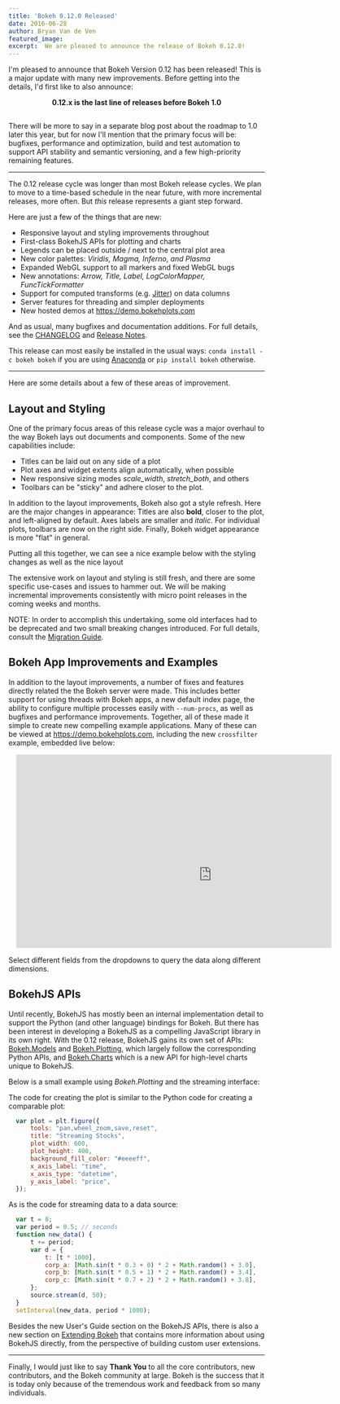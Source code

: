 ```yaml
---
title: 'Bokeh 0.12.0 Released'
date: 2016-06-28
author: Bryan Van de Ven
featured_image:
excerpt:  We are pleased to announce the release of Bokeh 0.12.0!
---
```



<link rel="stylesheet" href="https://cdn.pydata.org/bokeh/release/bokeh-0.12.0.min.css">

<style>
  .bkwrap { width: 620px; height: 380px; margin: 15px; overflow: hidden;}
  .bkframe { width: 1280px; height: 786px; border: none}

  .bkframe {
    -moz-transform: scale(0.6);
    -moz-transform-origin: 0 0;
    -o-transform: scale(0.6);
    -o-transform-origin: 0 0;
    -webkit-transform: scale(0.6);
    -webkit-transform-origin: 0 0;
}
</style>

I'm pleased to announce that Bokeh Version 0.12 has been released! This is
a major update with many new improvements. Before getting into the details,
I'd first like to also announce:

<center>
<div style="font-weight: bold; padding-bottom: 15px;">
0.12.x is the last line of releases before Bokeh 1.0
</div>
</center>

There will be more to say in a separate blog post about the roadmap to 1.0
later this year, but for now I'll mention that the primary focus will be:
bugfixes, performance and optimization, build and test automation to
support API stability and semantic versioning, and a few high-priority
remaining features.

-----

The 0.12 release cycle was longer than most Bokeh release cycles. We plan
to move to a time-based schedule in the near future, with more incremental
releases, more often. But *this* release represents a giant step forward.

Here are just a few of the things that are new:

* Responsive layout and styling improvements throughout
* First-class BokehJS APIs for plotting and charts
* Legends can be placed outside / next to the central plot area
* New color palettes: *Viridis, Magma, Inferno, and Plasma*
* Expanded WebGL support to all markers and fixed WebGL bugs
* New annotations: *Arrow, Title, Label, LogColorMapper, FuncTickFormatter*
* Support for computed transforms (e.g. [Jitter](https://bokeh.pydata.org/en/latest/docs/gallery/jitter.html)) on data columns
* Server features for threading and simpler deployments
* New hosted demos at https://demo.bokehplots.com

And as usual, many bugfixes and documentation additions. For full details,
see the [CHANGELOG](https://github.com/bokeh/bokeh/blob/0.12.0/CHANGELOG)
and [Release Notes](https://bokeh.pydata.org/en/latest/docs/releases/0.12.0.html).

This release can most easily be installed in the usual ways:
``conda install -c bokeh bokeh`` if you are using [Anaconda](https://www.anaconda.com/downloads)
or ``pip install bokeh`` otherwise.

-----

Here are some details about a few of these areas of improvement.

## Layout and Styling

One of the primary focus areas of this release cycle was a major overhaul
to the way Bokeh lays out documents and components. Some of the new
capabilities include:

* Titles can be laid out on any side of a plot
* Plot axes and widget extents align automatically, when possible
* New responsive sizing modes *scale_width*, *stretch_both*, and others
* Toolbars can be "sticky" and adhere closer to the plot.

In addition to the layout improvements, Bokeh also got a style refresh. Here
are the major changes in appearance: Titles are also **bold**, closer to
the plot, and left-aligned by default. Axes labels are smaller and
*italic*. For individual plots, toolbars are now on the right side. Finally,
Bokeh widget appearance is more "flat" in general.

Putting all this together, we can see a nice example below with the styling
changes as well as the nice layout


<div class="bk-root">
<center>
<div style="width:80%;">
  <script
      src="/js/release-0-12-0/bokeh-plot.js"
      id="b2d13824-3b3d-4de8-879a-5affc8b58701"
      data-bokeh-model-id="45a064ee-dab5-4d57-91a9-33ea97e27604"
      data-bokeh-doc-id="097e2936-f0c6-4079-b33b-870ada838b47"
  ></script>
</div>
</center>
</div>

The extensive work on layout and styling is still fresh, and there are some
specific use-cases and issues to hammer out. We will be making incremental
improvements consistently with micro point releases in the coming weeks and
months.

NOTE: In order to accomplish this undertaking, some old interfaces had to be
deprecated and two small breaking changes introduced. For full details,
consult the [Migration Guide](https://bokeh.pydata.org/en/latest/docs/releases/0.12.0.html#migration-guide).

## Bokeh App Improvements and Examples

In addition to the layout improvements, a number of fixes and features directly
related the the Bokeh server were made. This includes better support for using
threads with Bokeh apps, a new default index page, the ability to configure
multiple processes easily with ``--num-procs``, as well as bugfixes and
performance improvements. Together, all of these made it simple to create
new compelling example applications. Many of these can be viewed at
https://demo.bokehplots.com, including the new ``crossfilter`` example,
embedded live below:

<center>
<div class="bkwrap">
  <iframe class="bkframe" src="https://demo.bokehplots.com/apps/crossfilter"></iframe>
</div>
</center>

Select different fields from the dropdowns to query the data along different
dimensions.

## BokehJS APIs

Until recently, BokehJS has mostly been an internal implementation detail to
support the Python (and other language) bindings for Bokeh. But there has
been interest in developing a BokehJS as a compelling JavaScript library in
its own right. With the 0.12 release, BokehJS gains its own set of APIs:
[Bokeh.Models](https://bokeh.pydata.org/en/latest/docs/user_guide/bokehjs.html#low-level-models)
and [Bokeh.Plotting](https://bokeh.pydata.org/en/latest/docs/user_guide/bokehjs.html#bokeh-plotting), which largely follow the corresponding Python APIs, and
[Bokeh.Charts](https://bokeh.pydata.org/en/latest/docs/user_guide/bokehjs.html#bokeh-charts)
which is a new API for high-level charts unique to BokehJS.

Below is a small example using *Bokeh.Plotting* and the streaming interface:

<center>
<div id="bkjs" style="width:80%;"></div>
</center>

The code for creating the plot is similar to the Python code for creating a
comparable plot:

```javascript
  var plot = plt.figure({
      tools: "pan,wheel_zoom,save,reset",
      title: "Streaming Stocks",
      plot_width: 600,
      plot_height: 400,
      background_fill_color: "#eeeeff",
      x_axis_label: "time",
      x_axis_type: "datetime",
      y_axis_label: "price",
  });
```

As is the code for streaming data to a data source:

```javascript
  var t = 8;
  var period = 0.5; // seconds
  function new_data() {
      t += period;
      var d = {
          t: [t * 1000],
          corp_a: [Math.sin(t * 0.3 + 0) * 2 + Math.random() + 3.0],
          corp_b: [Math.sin(t * 0.5 + 1) * 2 + Math.random() + 3.4],
          corp_c: [Math.sin(t * 0.7 + 2) * 2 + Math.random() + 3.8],
      };
      source.stream(d, 50);
  }
  setInterval(new_data, period * 1000);
```

Besides the new User's Guide section on the BokehJS APIs, there is also
a new section on [Extending Bokeh](https://bokeh.pydata.org/en/latest/docs/user_guide/extensions.html)
that contains more information about using BokehJS directly, from the perspective
of building custom user extensions.

-----

Finally, I would just like to say **Thank You** to all the core contributors,
new contributors, and the Bokeh community at large. Bokeh is the success that
it is today only because of the tremendous work and feedback from so many
individuals.

<script type="text/javascript" src="https://cdn.pydata.org/bokeh/release/bokeh-0.12.0.min.js"></script>

<script>
  var plt = Bokeh.Plotting;

  // Create source
  var source = new Bokeh.ColumnDataSource({
      data: {
          t: [1000, 2000, 3000, 4000, 5000, 6000, 7000, 8000],
          corp_a: [1, 4, 3, 5, 2, 3, 2, 4],
          corp_b: [4, 5, 7, 6, 8, 6, 7, 4],
          corp_c: [2, 1, 2, 1, 3, 1, 2, 3],
      }
  });

  // Create plot
  var plot = plt.figure({
      tools: "pan,wheel_zoom,save,reset",
      title: "Streaming Stocks",
      plot_width: 600,
      plot_height: 400,
      background_fill_color: "#eeeeff",
      x_axis_label: "time",
      x_axis_type: "datetime",
      y_axis_label: "price",
  });

  // Add a line for each entry in the source
  var colors = ['#aa0000', '#00aa00', '#0000aa', '#aaaa00', '#aa00aa', '#00aaaa'];
  var i = -1;
  for (var key in source.data) {
      if (key != 't') {
          i += 1;
          plot.line({ field: 't' }, { field: key }, { source: source, legend: key, line_color: colors[i % 6], line_width: 2 });
      }
  }

  // Make source update on an interval
  var t = 8;
  var period = 0.5; // seconds
  function new_data() {
      t += period;
      var d = {
          t: [t * 1000],
          corp_a: [Math.sin(t * 0.3 + 0) * 2 + Math.random() + 3.0],
          corp_b: [Math.sin(t * 0.5 + 1) * 2 + Math.random() + 3.4],
          corp_c: [Math.sin(t * 0.7 + 2) * 2 + Math.random() + 3.8],
      };
      source.stream(d, 50);
  }
  setInterval(new_data, period * 1000);

  // show the plot
  plt.show(plot, "#bkjs");
</script>
